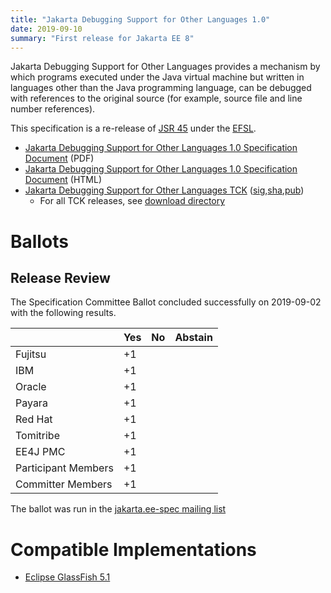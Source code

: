 ```yaml
---
title: "Jakarta Debugging Support for Other Languages 1.0"
date: 2019-09-10
summary: "First release for Jakarta EE 8"
---
```

Jakarta Debugging Support for Other Languages provides a mechanism by which 
programs executed under the Java virtual machine but written in languages 
other than the Java programming language, can be debugged with references to
the original source (for example, source file and line number references).

This specification is a re-release of [JSR 45](http://jcp.org/en/jsr/detail?id=45) under the [EFSL](https://www.eclipse.org/legal/efsl/).

* [Jakarta Debugging Support for Other Languages 1.0 Specification Document](./debugging_1.0.pdf) (PDF)
* [Jakarta Debugging Support for Other Languages 1.0 Specification Document](./debugging_1.0.html) (HTML)
* [Jakarta Debugging Support for Other Languages TCK](https://download.eclipse.org/jakartaee/debugging/1.0/jakarta-debugging-tck-1.0.0.zip) ([sig](https://download.eclipse.org/jakartaee/debugging/1.0/jakarta-debugging-tck-1.0.0.zip.sig),[sha](https://download.eclipse.org/jakartaee/debugging/1.0/jakarta-debugging-tck-1.0.0.zip.sha256),[pub](https://jakarta.ee/specifications/jakartaee-spec-committee.pub))
  * For all TCK releases, see [download directory](https://download.eclipse.org/jakartaee/debugging/1.0)

# Ballots

## Release Review

The Specification Committee Ballot concluded successfully on 2019-09-02 with the following results.

|                       |  Yes    | No      | Abstain  |
|-----------------------|---------|---------|----------|
|Fujitsu                |   +1    |         |          |
|IBM                    |   +1    |         |          |
|Oracle                 |   +1    |         |          |
|Payara                 |   +1    |         |          |
|Red Hat                |   +1    |         |          |
|Tomitribe              |   +1    |         |          |
|EE4J PMC               |   +1    |         |          |
|Participant Members    |   +1    |         |          |
|Committer Members      |   +1    |         |          |

The ballot was run in the [jakarta.ee-spec mailing list](https://www.eclipse.org/lists/jakarta.ee-spec/msg00499.html)

# Compatible Implementations

* [Eclipse GlassFish 5.1](https://eclipse-ee4j.github.io/glassfish/) 
